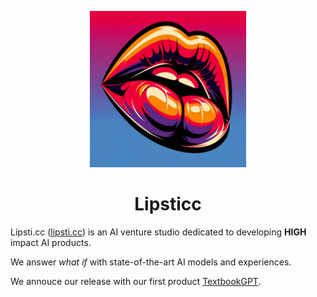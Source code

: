 <p align = "center"><img src = "logo.webp" width = "250px"></p>
<h1 align = "center">Lipsticc</h1>

Lipsti.cc ([lipsti.cc](https://lipsti.cc)) is an AI venture studio dedicated to developing **HIGH** impact AI products.

We answer *what if* with state-of-the-art AI models and experiences.

We annouce our release with our first product [TextbookGPT](https://book.lipsti.cc).
